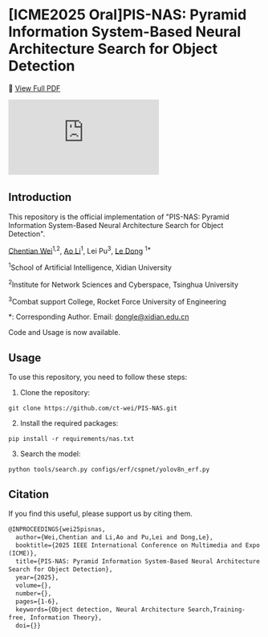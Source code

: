 # [ICME2025 Oral]PIS-NAS: Pyramid Information System-Based Neural Architecture Search for Object Detection


📌 [View Full PDF](PIS_NAS.pdf)  

![PDF Preview](https://github.com/ct-wei/PIS-NAS/blob/main/PIS_NAS.pdf)


## Introduction
This repository is the official implementation  of "PIS-NAS: Pyramid Information System-Based Neural Architecture Search for Object Detection". 

[Chentian Wei](https://thuname.github.io/lab-website/members/weichentian.html)<sup>1,2</sup>, [Ao Li](https://liaosite.github.io/)<sup>1</sup>, Lei Pu<sup>3</sup>, [Le Dong](https://faculty.xidian.edu.cn/DL4/zh_CN/index/430205/list/index.htm) <sup>1\*</sup>

<sup>1</sup>School of Artificial Intelligence, Xidian University

<sup>2</sup>Institute for Network Sciences and Cyberspace, Tsinghua University

<sup>3</sup>Combat support College, Rocket Force University of Engineering

*: Corresponding Author. Email: dongle@xidian.edu.cn

Code and Usage is now available.
## Usage
To use this repository, you need to follow these steps:

1. Clone the repository:
```
git clone https://github.com/ct-wei/PIS-NAS.git
```

2. Install the required packages:
```
pip install -r requirements/nas.txt
```

3. Search the model:
```
python tools/search.py configs/erf/cspnet/yolov8n_erf.py
```

## Citation
If you find this useful, please support us by citing them.
```
@INPROCEEDINGS{wei25pisnas,
  author={Wei,Chentian and Li,Ao and Pu,Lei and Dong,Le},
  booktitle={2025 IEEE International Conference on Multimedia and Expo (ICME)}, 
  title={PIS-NAS: Pyramid Information System-Based Neural Architecture Search for Object Detection}, 
  year={2025},
  volume={},
  number={},
  pages={1-6},
  keywords={Object detection, Neural Architecture Search,Training-free, Information Theory},
  doi={}}
```
